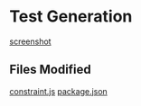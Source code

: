 # Test Generation

[screenshot](https://youtu.be/wWDx23N3sA8)

## Files Modified

[constraint.js](src/constraint.js)
[package.json](package.json)

